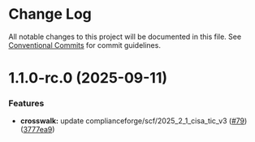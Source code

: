 # Change Log

All notable changes to this project will be documented in this file.
See [Conventional Commits](https://conventionalcommits.org) for commit guidelines.

# 1.1.0-rc.0 (2025-09-11)


### Features

* **crosswalk:** update complianceforge/scf/2025_2_1_cisa_tic_v3 ([#79](https://github.com/zerobias-org/crosswalk/issues/79)) ([3777ea9](https://github.com/zerobias-org/crosswalk/commit/3777ea910a4804f201656b81b9ebdba5ae60dad3))
